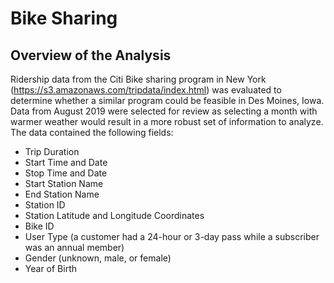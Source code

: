 # Bike Sharing

## Overview of the Analysis

Ridership data from the Citi Bike sharing program in New York (https://s3.amazonaws.com/tripdata/index.html) was evaluated to determine whether a similar program could be feasible in Des Moines, Iowa.  Data from August 2019 were selected for review as selecting a month with warmer weather would result in a more robust set of information to analyze.  The data contained the following fields:
- Trip Duration
- Start Time and Date
- Stop Time and Date
- Start Station Name
- End Station Name
- Station ID
- Station Latitude and Longitude Coordinates
- Bike ID
- User Type (a customer had a 24-hour or 3-day pass while a subscriber was an annual member)
- Gender (unknown, male, or female)
- Year of Birth

